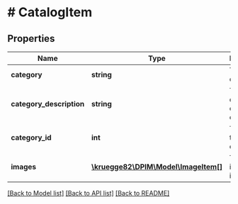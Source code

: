# # CatalogItem

## Properties

Name | Type | Description | Notes
------------ | ------------- | ------------- | -------------
**category** | **string** | The motif category. |
**category_description** | **string** | The description of the motif category. |
**category_id** | **int** | The ID of the motif category. | [optional]
**images** | [**\kruegge82\DPIM\Model\ImageItem[]**](ImageItem.md) | The list of image items. |

[[Back to Model list]](../../README.md#models) [[Back to API list]](../../README.md#endpoints) [[Back to README]](../../README.md)
